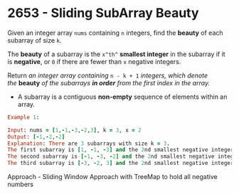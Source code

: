 # 2653 - Sliding SubArray Beauty

Given an integer array `nums` containing `n` integers, find the **beauty** of each subarray of size `k`.

The **beauty** of a subarray is the `x^th^` **smallest integer** in the subarray if it is **negative**, or `0` if there are fewer than `x` negative integers.

Return *an integer array containing* `n - k + 1` *integers, which denote the* **beauty** *of the subarrays **in order** from the first index in the array.*

-   A subarray is a contiguous **non-empty** sequence of elements within an array.

```rb
Example 1:

Input: nums = [1,-1,-3,-2,3], k = 3, x = 2
Output: [-1,-2,-2]
Explanation: There are 3 subarrays with size k = 3. 
The first subarray is [1, -1, -3] and the 2nd smallest negative integer is -1. 
The second subarray is [-1, -3, -2] and the 2nd smallest negative integer is -2. 
The third subarray is [-3, -2, 3] and the 2nd smallest negative integer is -2.

```

Approach - Sliding Window Approach with TreeMap to hold all negative numbers
